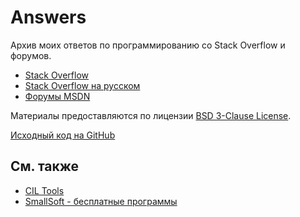 # Answers

Архив моих ответов по программированию со Stack Overflow и форумов.

- [Stack Overflow](tools/html/stackoverflow.com/posts/index.md)
- [Stack Overflow на русском](tools/html/ru.stackoverflow.com/posts/index.md)
- [Форумы MSDN](https://msdn-whiteknight.github.io/answers/html/msdn/)

Материалы предоставляются по лицензии [BSD 3-Clause License](https://github.com/MSDN-WhiteKnight/answers/blob/master/LICENSE).

[Исходный код на GitHub](https://github.com/MSDN-WhiteKnight/answers/)

## См. также

- [CIL Tools](https://github.com/MSDN-WhiteKnight/CilTools/)
- [SmallSoft - бесплатные программы](https://smallsoft2.blogspot.com/)

